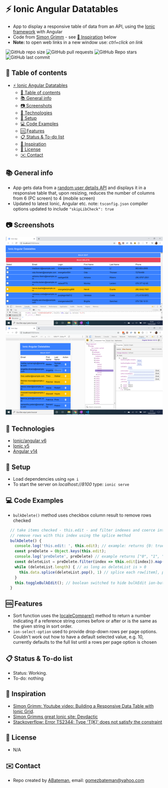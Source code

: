 # :zap: Ionic Angular Datatables

* App to display a responsive table of data from an API, using the [Ionic framework](https://ionicframework.com/docs) with Angular
* Code from [Simon Grimm](https://www.youtube.com/channel/UCZZPgUIorPao48a1tBYSDgg) - see [:clap: Inspiration](#clap-inspiration) below
* **Note:** to open web links in a new window use: _ctrl+click on link_

![GitHub repo size](https://img.shields.io/github/repo-size/AndrewJBateman/ionic-angular-datatables?style=plastic)
![GitHub pull requests](https://img.shields.io/github/issues-pr/AndrewJBateman/ionic-angular-datatables?style=plastic)
![GitHub Repo stars](https://img.shields.io/github/stars/AndrewJBateman/ionic-angular-datatables?style=plastic)
![GitHub last commit](https://img.shields.io/github/last-commit/AndrewJBateman/ionic-angular-datatables?style=plastic)

## :page_facing_up: Table of contents

* [:zap: Ionic Angular Datatables](#zap-ionic-angular-datatables)
  * [:page_facing_up: Table of contents](#page_facing_up-table-of-contents)
  * [:books: General info](#books-general-info)
  * [:camera: Screenshots](#camera-screenshots)
  * [:signal_strength: Technologies](#signal_strength-technologies)
  * [:floppy_disk: Setup](#floppy_disk-setup)
  * [:computer: Code Examples](#computer-code-examples)
  * [:cool: Features](#cool-features)
  * [:clipboard: Status & To-do list](#clipboard-status--to-do-list)
  * [:clap: Inspiration](#clap-inspiration)
  * [:file_folder: License](#file_folder-license)
  * [:envelope: Contact](#envelope-contact)

## :books: General info

* App gets data from a [random user details API](https://randomuser.me/) and displays it in a responsive table that, upon resizing, reduces the number of columns from 6 (PC screen) to 4 (mobile screen)
* Updated to latest Ionic, Angular etc. note: `tsconfig.json` compiler options updated to include `"skipLibCheck": true`

## :camera: Screenshots

![screen print](./img/table.png)
![screen print](./img/mobile.png)

## :signal_strength: Technologies

* [Ionic/angular v6](https://ionicframework.com/)
* [Ionic v5](https://ionicframework.com/)
* [Angular v14](https://angular.io/)

## :floppy_disk: Setup

* Load dependencies using `npm i`
* To start the server on _localhost://8100_ type: `ionic serve`

## :computer: Code Examples

* `bulkDelete()` method uses checkbox column result to remove rows checked

```typescript
  // take items checked - this.edit - and filter indexes and coerce into a number
  // remove rows with this index using the splice method
  bulkDelete() {
    console.log('this.edit: ', this.edit); // example: returns {0: true, 1: true, 2: true}
    const preDelete = Object.keys(this.edit);
    console.log('preDelete', preDelete) // example returns ["0", "1", "2"] - array of strings
    const deleteList = preDelete.filter(index => this.edit[index]).map(key => +key); // [0, 1, 2]
    while (deleteList.length) { // as long as deleteList is > 0
      this.data.splice(deleteList.pop(), 1) // splice each row[item], pop deleteList down each time
    }
    this.toggleBulkEdit(); // boolean switched to hide bulkEdit ion-button once complete
  }

```

## :cool: Features

* Sort function uses the [localeCompare()](https://developer.mozilla.org/en-US/docs/Web/JavaScript/Reference/Global_Objects/String/localeCompare) method to return a number indicating if a reference string comes before or after or is the same as the given string in sort order.
* `ion-select-option` used to provide drop-down rows per page options. Couldn't work out how to have a default selected value, e.g. 10, currently defaults to the full list until a rows per page option is chosen

## :clipboard: Status & To-do list

* Status: Working.
* To-do: nothing

## :clap: Inspiration

* [Simon Grimm: Youtube video: Building a Responsive Data Table with Ionic Grid](https://www.youtube.com/watch?v=5xQlIYHgesg&t=5s).
* [Simon Grimms great Ionic site: Devdactic](https://devdactic.com/)
* [Stackoverflow: Error TS2344: Type 'T[K]' does not satisfy the constraint](https://stackoverflow.com/questions/61735762/error-ts2344-type-tk-does-not-satisfy-the-constraint)

## :file_folder: License

* N/A

## :envelope: Contact

* Repo created by [ABateman](https://github.com/AndrewJBateman), email: gomezbateman@yahoo.com
